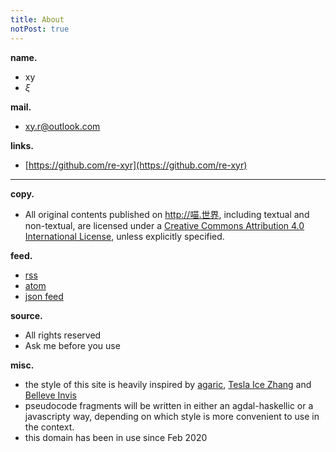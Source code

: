 ```yaml
---
title: About
notPost: true
---
```


**name.**
- xy
- $\xi$

**mail.**
- [xy.r@outlook.com](mailto:xy.r@outlook.com)

**links.**
- [https://github.com/re-xyr](https://github.com/re-xyr)

---

**copy.**
- All original contents published on http://喵.世界, including textual and non-textual, are licensed under a [Creative Commons Attribution 4.0 International License](https://creativecommons.org/licenses/by/4.0/), unless explicitly specified.

**feed.**
- [rss](/rss.xml)
- [atom](/feed.atom)
- [json feed](/feed.json)

**source.**
- All rights reserved
- Ask me before you use

**misc.**
- the style of this site is heavily inspired by [agaric](https://b.agaric.net), [Tesla Ice Zhang](https://ice1000.org) and [Belleve Invis](https://typeof.net)
- pseudocode fragments will be written in either an agdal-haskellic or a javascripty way, depending on which style is more convenient to use in the context.
- this domain has been in use since Feb 2020
